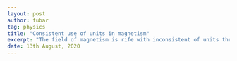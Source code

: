 ```yaml
---
layout: post
author: fubar
tag: physics
title: "Consistent use of units in magnetism"
excerpt: "The field of magnetism is rife with inconsistent of units throughout the literature. To avoid confusion let me come up with consistent use of units and frequently occuring physical quantities as well as values for them"
date: 13th August, 2020
---
```

